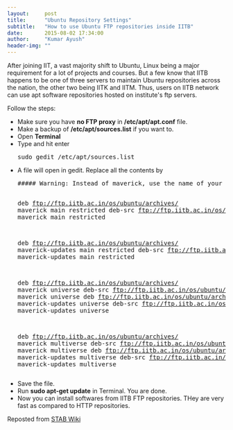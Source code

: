 ```yaml
---
layout:     post
title:      "Ubuntu Repository Settings"
subtitle:   "How to use Ubuntu FTP repositories inside IITB"
date:       2015-08-02 17:34:00
author:     "Kumar Ayush"
header-img: ""
---
```


<p>After joining IIT, a vast majority shift to Ubuntu, Linux being a major requirement for a lot of projects and courses. But a few know that IITB happens to be one of three servers to maintain Ubuntu repositories across the nation, the other two being IITK and IITM. Thus, users on IITB network can use apt software repositories hosted on institute's ftp servers.</p>

<p>Follow the steps:<br />
<ul>
  <li>Make sure you have <b>no FTP proxy</b> in <b>/etc/apt/apt.conf</b> file.</li>
  <li>Make a backup of <b>/etc/apt/sources.list</b> if you want to.</li>
  <li>Open <b>Terminal</b></li>
  <li>Type and hit enter</li>
  <pre>sudo gedit /etc/apt/sources.list</pre>
  <li>A file will open in gedit. Replace all the contents by</li>
  <pre>##### Warning: Instead of maverick, use the name of your distribution in following lines

deb ftp://ftp.iitb.ac.in/os/ubuntu/archives/ maverick main restricted
deb-src ftp://ftp.iitb.ac.in/os/ubuntu/archives/ maverick main restricted

deb ftp://ftp.iitb.ac.in/os/ubuntu/archives/ maverick-updates main restricted
deb-src ftp://ftp.iitb.ac.in/os/ubuntu/archives/ maverick-updates main restricted

deb ftp://ftp.iitb.ac.in/os/ubuntu/archives/ maverick universe
deb-src ftp://ftp.iitb.ac.in/os/ubuntu/archives/ maverick universe
deb ftp://ftp.iitb.ac.in/os/ubuntu/archives/ maverick-updates universe
deb-src ftp://ftp.iitb.ac.in/os/ubuntu/archives/ maverick-updates universe

deb ftp://ftp.iitb.ac.in/os/ubuntu/archives/ maverick multiverse
deb-src ftp://ftp.iitb.ac.in/os/ubuntu/archives/ maverick multiverse
deb ftp://ftp.iitb.ac.in/os/ubuntu/archives/ maverick-updates multiverse
deb-src ftp://ftp.iitb.ac.in/os/ubuntu/archives/ maverick-updates multiverse</pre>
  <li>Save the file.</li>
  <li>Run <b>sudo apt-get update</b> in Terminal. You are done.</li>
  <li>Now you can install softwares from IITB FTP repositories. THey are very fast as compared to HTTP repositories.
</ul></p>

<p>Reposted from <a href = "http://www.stab-iitb.org/wiki/Ubuntu_Repository_Settings">STAB Wiki</a></p>
